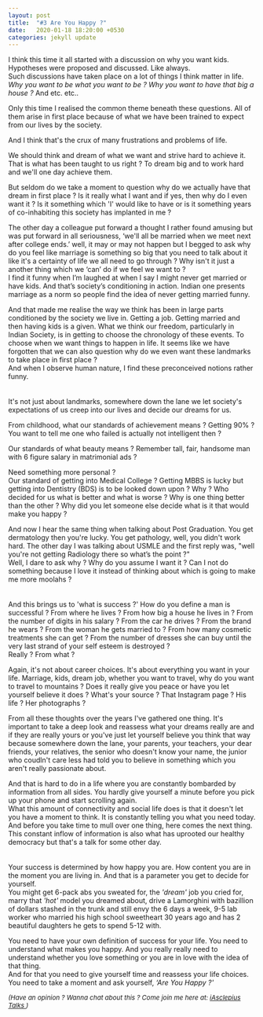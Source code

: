 ```yaml
---
layout: post
title:  "#3 Are You Happy ?"
date:   2020-01-18 18:20:00 +0530
categories: jekyll update
---
```


I think this time it all started with a discussion on why you want kids. Hypotheses were proposed and discussed. Like always.<br/>
Such discussions have taken place on a lot of things I think matter in life. <i>Why you want to be what you want to be ? Why you want to have that big a house ?</i> And etc. etc..

Only this time I realised the common theme beneath these questions. All of them arise in first place because of what we have been trained to expect from our lives by the society. 

And I think that's the crux of many frustrations and problems of life. 

We should think and dream of what we want and strive hard to achieve it. That is what has been taught to us right ? To dream big and to work hard and we'll one day achieve them. 

But seldom do we take a moment to question why do we actually have that dream in first place ? Is it really what I want and if yes, then why do I even want it ? Is it something which 'I' would like to have or is it something years of co-inhabiting this society has implanted in me ?

The other day a colleague put forward a thought I rather found amusing but was put forward in all seriousness, ‘we'll all be married when we meet next after college ends.’
well, it may or may not happen but I begged to ask why do you feel like marriage is something so big that you need to talk about it like it's a certainty of life we all need to go through ? Why isn't it just a another thing which we ‘can’ do if we feel we want to ?<br/>
I find it funny when I’m laughed at when I say I might never get married or have kids. And that’s society’s conditioning in action. Indian one presents marriage as a norm so people find the idea of never getting married funny.

And that made me realise the way we think has been in large parts conditioned by the society we live in. Getting a job. Getting married and then having kids is a given. What we think our freedom, particularly in Indian Society, is in getting to choose the chronology of these events. To choose when we want things to happen in life. It seems like we have forgotten that we can also question why do we even want these landmarks to take place in first place ?<br/>
And when I observe human nature, I find these preconceived notions rather funny.
<br/>
<br/>
<br/>
It's not just about landmarks, somewhere down the lane we let society's expectations of us creep into our lives and decide our dreams for us. 

From childhood, what our standards of achievement means ? Getting 90% ? You want to tell me one who failed is actually not intelligent then ?

Our standards of what beauty means ? Remember tall, fair, handsome man with 6 figure salary in matrimonial ads ?

Need something more personal ?<br/> 
Our standard of getting into Medical College ? Getting MBBS is lucky but getting into Dentistry (BDS) is to be looked down upon ? Why ? Who decided for us what is better and what is worse ? Why is one thing better than the other ? Why did you let someone else decide what is it that would make you happy ?

And now I hear the same thing when talking about Post Graduation. You get dermatology then you're lucky. You get pathology, well, you didn't work hard. 
The other day I was talking about USMLE and the first reply was, "well you're not getting Radiology there so what’s the point ?"<br/>
Well, I dare to ask why ? Why do you assume I want it ? Can I not do something because I love it instead of thinking about which is going to make me more moolahs ?
<br/>
<br/>
<br/>
And this brings us to 'what is success ?'
How do you define a man is successful ? From where he lives ? From how big a house he lives in ? From the number of digits in his salary ? From the car he drives ? From the brand he wears ? From the woman he gets married to ? From how many cosmetic treatments she can get ? From the number of dresses she can buy until the very last strand of your self esteem is destroyed ?<br/>
Really ? From what ?

Again, it's not about career choices. It's about everything you want in your life. Marriage, kids, dream job, whether you want to travel, why do you want to travel to mountains ? Does it really give you peace or have you let yourself believe it does ? What's your source ? That Instagram page ? His life ? Her photographs ?

From all these thoughts over the years I've gathered one thing. It's important to take a deep look and reassess what your dreams really are and if they are really yours or you've just let yourself believe you think that way because somewhere down the lane, your parents, your teachers, your dear friends, your relatives, the senior who doesn't know your name, the junior who coudln't care less had told you to believe in something which you aren't really passionate about.

And that is hard to do in a life where you are constantly bombarded by information from all sides. You hardly give yourself a minute before you pick up your phone and start scrolling again.<br/>
What this amount of connectivity and social life does is that it doesn't let you have a moment to think. It is constantly telling you what you need today. And before you take time to mull over one thing, here comes the next thing. This constant inflow of information is also what has uprooted our healthy democracy but that's a talk for some other day.
<br/>
<br/>
<br/>
Your success is determined by how happy you are. How content you are in the moment you are living in. And that is a parameter you get to decide for yourself.<br/>
You might get 6-pack abs you sweated for, the <i>'dream'</i> job you cried for, marry that <i>'hot'</i> model you dreamed about, drive a Lamorghini with bazillion of dollars stashed in the trunk and still envy the 6 days a week, 9-5 lab worker who married his high school sweetheart 30 years ago and has 2 beautiful daughters he gets to spend 5-12 with.

You need to have your own definition of success for your life. You need to understand what makes you happy. And you really really need to understand whether you love something or you are in love with the idea of that thing.<br/>
And for that you need to give yourself time and reassess your life choices. You need to take a moment and ask yourself, <i>‘Are You Happy ?'</i>

<font size="2">
 	<i>
 	(Have an opinion ? Wanna chat about this ? Come join me here at: <a href="https://t.me/iAsclepiusTalks">iAsclepius Talks </a>)
 </i>
 </font>